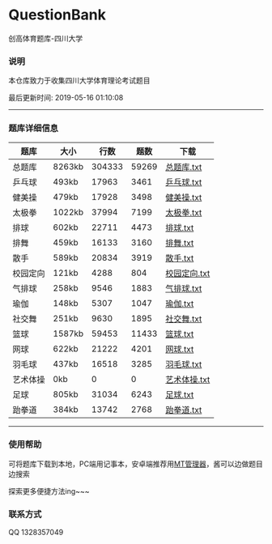 # QuestionBank
创高体育题库-四川大学

### 说明
本仓库致力于收集四川大学体育理论考试题目  

最后更新时间: 2019-05-16 01:10:08  

***

### 题库详细信息

题库 | 大小 | 行数 | 题数 | 下载
-|-|-|-|-
总题库 | 8263kb | 304333 | 59269 | [总题库.txt](http://im.s8cm.cn/总题库.txt?attname= "总题库")
乒乓球 | 493kb | 17963 | 3461 | [乒乓球.txt](http://im.s8cm.cn/乒乓球.txt?attname= "乒乓球")
健美操 | 479kb | 17928 | 3498 | [健美操.txt](http://im.s8cm.cn/健美操.txt?attname= "健美操")
太极拳 | 1022kb | 37994 | 7199 | [太极拳.txt](http://im.s8cm.cn/太极拳.txt?attname= "太极拳")
排球 | 602kb | 22711 | 4473 | [排球.txt](http://im.s8cm.cn/排球.txt?attname= "排球")
排舞 | 459kb | 16133 | 3160 | [排舞.txt](http://im.s8cm.cn/排舞.txt?attname= "排舞")
散手 | 589kb | 20834 | 3919 | [散手.txt](http://im.s8cm.cn/散手.txt?attname= "散手")
校园定向 | 121kb | 4288 | 804 | [校园定向.txt](http://im.s8cm.cn/校园定向.txt?attname= "校园定向")
气排球 | 258kb | 9546 | 1883 | [气排球.txt](http://im.s8cm.cn/气排球.txt?attname= "气排球")
瑜伽 | 148kb | 5307 | 1047 | [瑜伽.txt](http://im.s8cm.cn/瑜伽.txt?attname= "瑜伽")
社交舞 | 251kb | 9630 | 1895 | [社交舞.txt](http://im.s8cm.cn/社交舞.txt?attname= "社交舞")
篮球 | 1587kb | 59453 | 11433 | [篮球.txt](http://im.s8cm.cn/篮球.txt?attname= "篮球")
网球 | 622kb | 21222 | 4201 | [网球.txt](http://im.s8cm.cn/网球.txt?attname= "网球")
羽毛球 | 437kb | 16518 | 3285 | [羽毛球.txt](http://im.s8cm.cn/羽毛球.txt?attname= "羽毛球")
艺术体操 | 0kb | 0 | 0 | [艺术体操.txt](http://im.s8cm.cn/艺术体操.txt?attname= "艺术体操")
足球 | 805kb | 31034 | 6243 | [足球.txt](http://im.s8cm.cn/足球.txt?attname= "足球")
跆拳道 | 384kb | 13742 | 2768 | [跆拳道.txt](http://im.s8cm.cn/跆拳道.txt?attname= "跆拳道")  


***
### 使用帮助

可将题库下载到本地，PC端用记事本，安卓端推荐用[MT管理器](https://www.coolapk.com/apk/bin.mt.plus "With a Title")，酱可以边做题目边搜索  

探索更多便捷方法ing~~~

### 联系方式
QQ 1328357049

